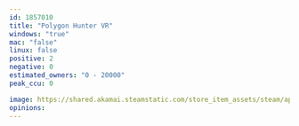 ```yaml
---
id: 1857010
title: "Polygon Hunter VR"
windows: "true"
mac: "false"
linux: false
positive: 2
negative: 0
estimated_owners: "0 - 20000"
peak_ccu: 0

image: https://shared.akamai.steamstatic.com/store_item_assets/steam/apps/1857010/header.jpg?t=1642450221
opinions:
---
```

